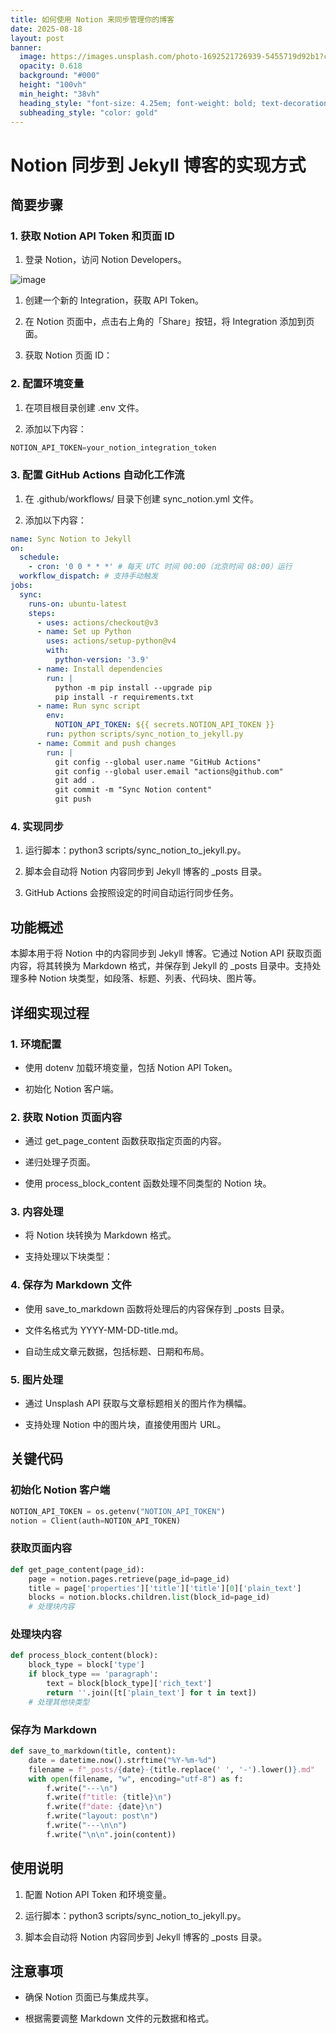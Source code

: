 ```yaml
---
title: 如何使用 Notion 来同步管理你的博客
date: 2025-08-18
layout: post
banner:
  image: https://images.unsplash.com/photo-1692521726939-5455719d92b1?crop=entropy&cs=tinysrgb&fit=max&fm=jpg&ixid=M3w2OTIwMzJ8MHwxfHJhbmRvbXx8fHx8fHx8fDE3NTU0OTg5OTh8&ixlib=rb-4.1.0&q=80&w=1080
  opacity: 0.618
  background: "#000"
  height: "100vh"
  min_height: "38vh"
  heading_style: "font-size: 4.25em; font-weight: bold; text-decoration: underline"
  subheading_style: "color: gold"
---
```


# Notion 同步到 Jekyll 博客的实现方式

## 简要步骤

### 1. 获取 Notion API Token 和页面 ID

1. 登录 Notion，访问 Notion Developers。

![image](https://prod-files-secure.s3.us-west-2.amazonaws.com/a7a0cc5a-89b9-4cda-8686-1fba0ca52f40/d19c1afe-dea5-4312-9333-786b0ba83054/image.png?X-Amz-Algorithm=AWS4-HMAC-SHA256&X-Amz-Content-Sha256=UNSIGNED-PAYLOAD&X-Amz-Credential=ASIAZI2LB466YE7JMOGT%2F20250818%2Fus-west-2%2Fs3%2Faws4_request&X-Amz-Date=20250818T063637Z&X-Amz-Expires=3600&X-Amz-Security-Token=IQoJb3JpZ2luX2VjEFYaCXVzLXdlc3QtMiJIMEYCIQCB5jyXpXBgqqibwhxpagWE%2FlpYxPhUWTa4u2JMDmzTagIhAMl4E3Wazry1ya8rg1y4KAUvVH5BIKa7xhWYhfUmFrWhKogECJ%2F%2F%2F%2F%2F%2F%2F%2F%2F%2F%2FwEQABoMNjM3NDIzMTgzODA1IgwO%2Fa5hdVru%2FwA4gtYq3AOGEaILVYMvwfyKjdSOMrO6uIIuUY9lKZvEFRduntkvjzutXiPAh9S0qj8zi2WELNp2XiaQLBRCc%2Bb7ZdRmeM1K0NiLKkEeLFskeM9kUpYVWukmfqX0vJOn1Cn%2B9ijLu7BZ0GQeC%2BiUo7%2BFcgg3NDjJn8J7DsFHSZ82Re88635Fhy%2Bja6lEwEcUTj3jFg5zIRSUQJt%2BSzFajMvZ%2FRb0WxUE70%2Fcz9z%2BprLS1WhjV4RiylWV1MN4fBKLibzYiPFZzCiSPYAmxtzEez2YqRK97QBIQdhT9Cnc69gHP3oZsSmXS6MrHhHmVcnTCbmq9wfij0QNTydMxl7tOIXB2eS9knhiWqfLUulJ9CpNSbu5Hi4P9PdPxL9awfjsioyyMSlBMQI3EGvsCRtlTKPaC1wByNo5PYiVLAumT6TaG0NrZgLyd1qtEK%2BDr3bMvxXLIcjoDWxfIW0z7wtR8TIFhu%2B8oDOtlVefL1c5Uwiwx3mLJ7qXqFdYZChE%2FByAc3LLwAP8kmsWFFhe6AZb5rI48zCk8yYJLXTkKhaWKPq6efwyAzABUbwonCMgV3UMEazsb8WlgcH1sQ9ZTl8hpfaW1v0tCFI3kyPNqQtz5USk%2FGisbm99U7lZhX9wiHUHesRaqzD89YrFBjqkAS3sT11DecVD7Nd907i79dfZbivoWyBgfh4oNGQjUN03Cc3G%2Fh8kEalSypb8WcHJ%2FlBxOGYuuUO4VhWLEBgGRc6ScU5FOT8ZdW0CXqSLENrSyROmMNpwMoyWbQAt3Ga36ckqRXpJqF1mE2lRNKHjBB4EA4rFRe3n%2BuXcs9oB00dpSiPRtjioB0BkI3dyO4JEtUVDcAr%2B%2BdJ%2FbxTpptSSK0bu8dPy&X-Amz-Signature=ecc98ac8924fb019a7caa24f07311527bb24bf663dd90bc43e3969eef433e450&X-Amz-SignedHeaders=host&x-amz-checksum-mode=ENABLED&x-id=GetObject)

1. 创建一个新的 Integration，获取 API Token。

1. 在 Notion 页面中，点击右上角的「Share」按钮，将 Integration 添加到页面。

1. 获取 Notion 页面 ID：


### 2. 配置环境变量

1. 在项目根目录创建 .env 文件。

1. 添加以下内容：

```javascript
NOTION_API_TOKEN=your_notion_integration_token
```

### 3. 配置 GitHub Actions 自动化工作流

1. 在 .github/workflows/ 目录下创建 sync_notion.yml 文件。

1. 添加以下内容：

```yaml
name: Sync Notion to Jekyll
on:
  schedule:
    - cron: '0 0 * * *' # 每天 UTC 时间 00:00（北京时间 08:00）运行
  workflow_dispatch: # 支持手动触发
jobs:
  sync:
    runs-on: ubuntu-latest
    steps:
      - uses: actions/checkout@v3
      - name: Set up Python
        uses: actions/setup-python@v4
        with:
          python-version: '3.9'
      - name: Install dependencies
        run: |
          python -m pip install --upgrade pip
          pip install -r requirements.txt
      - name: Run sync script
        env:
          NOTION_API_TOKEN: ${{ secrets.NOTION_API_TOKEN }}
        run: python scripts/sync_notion_to_jekyll.py
      - name: Commit and push changes
        run: |
          git config --global user.name "GitHub Actions"
          git config --global user.email "actions@github.com"
          git add .
          git commit -m "Sync Notion content"
          git push
```

### 4. 实现同步

1. 运行脚本：python3 scripts/sync_notion_to_jekyll.py。

1. 脚本会自动将 Notion 内容同步到 Jekyll 博客的 _posts 目录。

1. GitHub Actions 会按照设定的时间自动运行同步任务。

## 功能概述

本脚本用于将 Notion 中的内容同步到 Jekyll 博客。它通过 Notion API 获取页面内容，将其转换为 Markdown 格式，并保存到 Jekyll 的 _posts 目录中。支持处理多种 Notion 块类型，如段落、标题、列表、代码块、图片等。

## 详细实现过程

### 1. 环境配置

- 使用 dotenv 加载环境变量，包括 Notion API Token。

- 初始化 Notion 客户端。

### 2. 获取 Notion 页面内容

- 通过 get_page_content 函数获取指定页面的内容。

- 递归处理子页面。

- 使用 process_block_content 函数处理不同类型的 Notion 块。

### 3. 内容处理

- 将 Notion 块转换为 Markdown 格式。

- 支持处理以下块类型：


### 4. 保存为 Markdown 文件

- 使用 save_to_markdown 函数将处理后的内容保存到 _posts 目录。

- 文件名格式为 YYYY-MM-DD-title.md。

- 自动生成文章元数据，包括标题、日期和布局。

### 5. 图片处理

- 通过 Unsplash API 获取与文章标题相关的图片作为横幅。

- 支持处理 Notion 中的图片块，直接使用图片 URL。

## 关键代码

### 初始化 Notion 客户端

```python
NOTION_API_TOKEN = os.getenv("NOTION_API_TOKEN")
notion = Client(auth=NOTION_API_TOKEN)
```

### 获取页面内容

```python
def get_page_content(page_id):
    page = notion.pages.retrieve(page_id=page_id)
    title = page['properties']['title']['title'][0]['plain_text']
    blocks = notion.blocks.children.list(block_id=page_id)
    # 处理块内容
```

### 处理块内容

```python
def process_block_content(block):
    block_type = block['type']
    if block_type == 'paragraph':
        text = block[block_type]['rich_text']
        return ''.join([t['plain_text'] for t in text])
    # 处理其他块类型
```

### 保存为 Markdown

```python
def save_to_markdown(title, content):
    date = datetime.now().strftime("%Y-%m-%d")
    filename = f"_posts/{date}-{title.replace(' ', '-').lower()}.md"
    with open(filename, "w", encoding="utf-8") as f:
        f.write("---\n")
        f.write(f"title: {title}\n")
        f.write(f"date: {date}\n")
        f.write("layout: post\n")
        f.write("---\n\n")
        f.write("\n\n".join(content))
```

## 使用说明

1. 配置 Notion API Token 和环境变量。

1. 运行脚本：python3 scripts/sync_notion_to_jekyll.py。

1. 脚本会自动将 Notion 内容同步到 Jekyll 博客的 _posts 目录。

## 注意事项

- 确保 Notion 页面已与集成共享。

- 根据需要调整 Markdown 文件的元数据和格式。